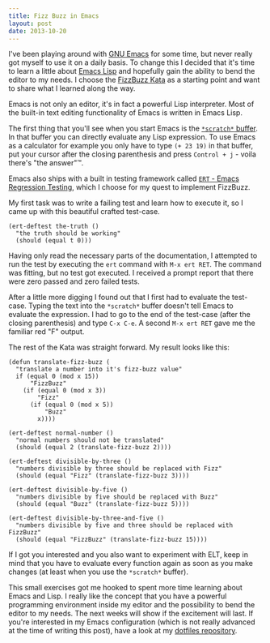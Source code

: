 ```yaml
---
title: Fizz Buzz in Emacs
layout: post
date: 2013-10-20
---
```


I've been playing around with
[GNU Emacs](http://www.gnu.org/software/emacs/) for some time, but
never really got myself to use it on a daily basis.  To change this I
decided that it's time to learn a little about
[Emacs Lisp](http://en.wikipedia.org/wiki/Emacs_Lisp) and hopefully
gain the ability to bend the editor to my needs. I choose the
[FizzBuzz Kata](http://codingdojo.org/cgi-bin/wiki.pl?KataFizzBuzz) as
a starting point and want to share what I learned along the way.



Emacs is not only an editor, it's in fact a powerful Lisp
interpreter.  Most of the built-in text editing functionality of Emacs
is written in Emacs Lisp.

The first thing that you'll see when you start Emacs is the
[`*scratch*` buffer](http://www.gnu.org/software/emacs/manual/html_node/emacs/Lisp-Interaction.html).
In that buffer you can directly evaluate any Lisp expression.  To use
Emacs as a calculator for example you only have to type `(+ 23 19)` in
that buffer, put your cursor after the closing parenthesis
and press `Control + j` - voila there's "the answer"&trade;.

Emacs also ships with a built in testing framework called
[`ERT` - Emacs Regression Testing](http://www.gnu.org/software/emacs/manual/html_node/ert/),
which I choose for my quest to implement FizzBuzz.

My first task was to write a failing test and learn how to execute it,
so I came up with this beautiful crafted test-case.

```emacs
(ert-deftest the-truth ()
  "the truth should be working"
  (should (equal t 0)))
```

Having only read the necessary parts of the documentation, I attempted
to run the test by executing the `ert` command with `M-x ert RET`. The
command was fitting, but no test got executed. I received a prompt
report that there were zero passed and zero failed tests.

After a little more digging I found out that I first had to evaluate
the test-case.  Typing the text into the `*scratch*` buffer doesn't
tell Emacs to evaluate the expression.  I had to go to the end of the
test-case (after the closing parenthesis) and type `C-x C-e`. A second
`M-x ert RET` gave me the familiar red "F" output.

The rest of the Kata was straight forward. My result looks like this:

```emacs
(defun translate-fizz-buzz (
  "translate a number into it's fizz-buzz value"
  if (equal 0 (mod x 15))
      "FizzBuzz"
    (if (equal 0 (mod x 3))
        "Fizz"
      (if (equal 0 (mod x 5))
          "Buzz"
        x))))

(ert-deftest normal-number ()
  "normal numbers should not be translated"
  (should (equal 2 (translate-fizz-buzz 2))))

(ert-deftest divisible-by-three ()
  "numbers divisible by three should be replaced with Fizz"
  (should (equal "Fizz" (translate-fizz-buzz 3))))

(ert-deftest divisible-by-five ()
  "numbers divisible by five should be replaced with Buzz"
  (should (equal "Buzz" (translate-fizz-buzz 5))))

(ert-deftest divisible-by-three-and-five ()
  "numbers divisible by five and three should be replaced with FizzBuzz"
  (should (equal "FizzBuzz" (translate-fizz-buzz 15))))
```

If I got you interested and you also want to experiment with ELT, keep
in mind that you have to evaluate every function again as soon as you
make changes (at least when you use the `*scratch*` buffer).

This small exercises got me hooked to spent more time learning about
Emacs and Lisp. I really like the concept that you have a powerful
programming environment inside my editor and the possibility to bend
the editor to my needs. The next weeks will show if the excitement
will last. If you're interested in my Emacs configuration (which is
not really advanced at the time of writing this post), have a look at
my
[dotfiles repository](https://github.com/JanAhrens/dotfiles/tree/master/.emacs.d/).
